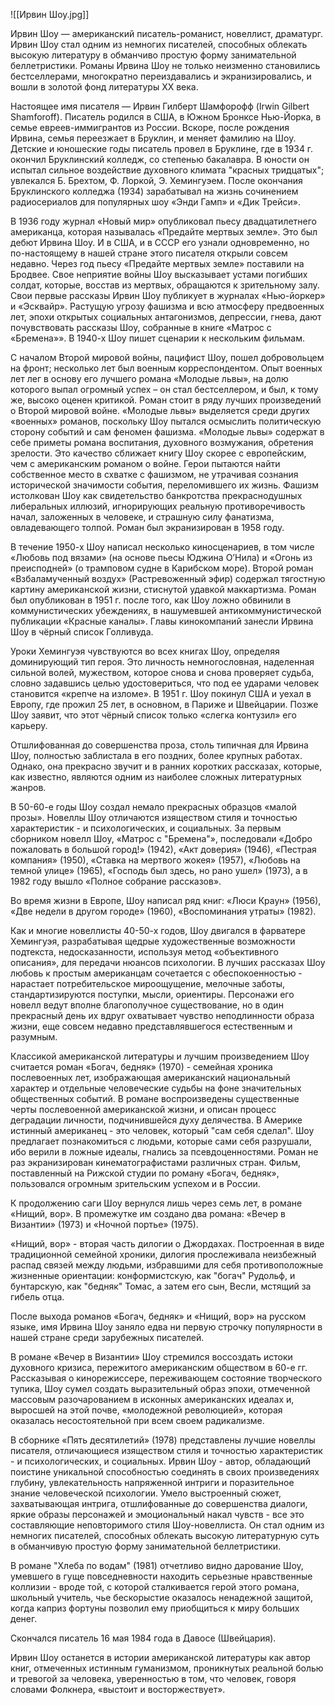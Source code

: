 ![[Ирвин Шоу.jpg]]

Ирвин Шоу — американский писатель-романист, новеллист, драматург. Ирвин Шоу стал одним из немногих писателей, способных облекать высокую литературу в обманчиво простую форму занимательной беллетристики. Романы Ирвина Шоу не только неизменно становились бестселлерами, многократно переиздавались и экранизировались, и вошли в золотой фонд литературы ХХ века.

Настоящее имя писателя — Ирвин Гилберт Шамфорофф (Irwin Gilbert Shamforoff). Писатель родился в США, в Южном Бронксе Нью-Йорка, в семье евреев-иммигрантов из России. Вскоре, после рождения Ирвина, семья переезжает в Бруклин, и меняет фамилию на Шоу. Детские и юношеские годы писатель провел в Бруклине, где в 1934 г. окончил Бруклинский колледж, со степенью бакалавра. В юности он испытал сильное воздействие духовного климата "красных тридцатых"; увлекался Б. Брехтом, Ф. Лоркой, Э. Хемингуэем. После окончания Бруклинского колледжа (1934) зарабатывал на жизнь сочинением радиосериалов для популярных шоу «Энди Гамп» и «Дик Трейси».

В 1936 году журнал «Новый мир» опубликовал пьесу двадцатилетнего американца, которая называлась «Предайте мертвых земле». Это был дебют Ирвина Шоу. И в США, и в СССР его узнали одновременно, но по-настоящему в нашей стране этого писателя открыли совсем недавно. Через год пьесу «Предайте мертвых земле» поставили на Бродвее. Свое неприятие войны Шоу высказывает устами погибших солдат, которые, восстав из мертвых, обращаются к зрительному залу. Свои первые рассказы Ирвин Шоу публикует в журналах «Нью-йоркер» и «Эсквайр». Растущую угрозу фашизма и всю атмосферу предвоенных лет, эпохи открытых социальных антагонизмов, депрессии, гнева, дают почувствовать рассказы Шоу, собранные в книге «Матрос с «Бремена»». В 1940-х Шоу пишет сценарии к нескольким фильмам.

С началом Второй мировой войны, пацифист Шоу, пошел добровольцем на фронт; несколько лет был военным корреспондентом. Опыт военных лет лег в основу его лучшего романа «Молодые львы», на долю которого выпал огромный успех – он стал бестселлером, и был, к тому же, высоко оценен критикой. Роман стоит в ряду лучших произведений о Второй мировой войне. «Молодые львы» выделяется среди других «военных» романов, поскольку Шоу пытался осмыслить политическую сторону событий и сам феномен фашизма. «Молодые львы» содержат в себе приметы романа воспитания, духовного возмужания, обретения зрелости. Это качество сближает книгу Шоу скорее с европейским, чем с американским романом о войне. Герои пытаются найти собственное место в схватке с фашизмом, не утрачивая сознания исторической значимости события, переломившего их жизнь. Фашизм истолкован Шоу как свидетельство банкротства прекраснодушных либеральных иллюзий, игнорирующих реальную противоречивость начал, заложенных в человеке, и страшную силу фанатизма, овладевающего толпой. Роман был экранизирован в 1958 году.

В течение 1950-х Шоу написал несколько киносценариев, в том числе «Любовь под вязами» (на основе пьесы Юджина О’Нила) и «Огонь из преисподней» (о трамповом судне в Карибском море). Второй роман «Взбаламученный воздух» (Растревоженный эфир) содержал тягостную картину американской жизни, стиснутой удавкой маккартизма. Роман был опубликован в 1951 г. после того, как Шоу ложно обвинили в коммунистических убеждениях, в нашумевшей антикоммунистической публикации «Красные каналы». Главы кинокомпаний занесли Ирвина Шоу в чёрный список Голливуда.

Уроки Хемингуэя чувствуются во всех книгах Шоу, определяя доминирующий тип героя. Это личность немногословная, наделенная сильной волей, мужеством, которое снова и снова проверяет судьба, словно задавшись целью удостовериться, что под ее ударами человек становится «крепче на изломе». В 1951 г. Шоу покинул США и уехал в Европу, где прожил 25 лет, в основном, в Париже и Швейцарии. Позже Шоу заявит, что этот чёрный список только «слегка контузил» его карьеру.

Отшлифованная до совершенства проза, столь типичная для Ирвина Шоу, полностью заблистала в его поздних, более крупных работах. Однако, она прекрасно звучит и в ранних коротких рассказах, которые, как известно, являются одним из наиболее сложных литературных жанров.

В 50-60-е годы Шоу создал немало прекрасных образцов «малой прозы». Новеллы Шоу отличаются изяществом стиля и точностью характеристик - и психологических, и социальных. За первым сборником новелл Шоу, «Матрос с "Бремена"», последовали «Добро пожаловать в большой город!» (1942), «Акт доверия» (1946), «Пестрая компания» (1950), «Ставка на мертвого жокея» (1957), «Любовь на темной улице» (1965), «Господь был здесь, но рано ушел» (1973), а в 1982 году вышло «Полное собрание рассказов».

Во время жизни в Европе, Шоу написал ряд книг: «Люси Краун» (1956), «Две недели в другом городе» (1960), «Воспоминания утраты» (1982).

Как и многие новеллисты 40-50-х годов, Шоу двигался в фарватере Хемингуэя, разрабатывая щедрые художественные возможности подтекста, недосказанности, используя метод «объективного описания», для передачи нюансов психологии. В лучших рассказах Шоу любовь к простым американцам сочетается с обеспокоенностью - нарастает потребительское мироощущение, мелочные заботы, стандартизируются поступки, мысли, ориентиры. Персонажи его новелл ведут вполне благополучное существование, но в один прекрасный день их вдруг охватывает чувство неподлинности образа жизни, еще совсем недавно представлявшегося естественным и разумным.

Классикой американской литературы и лучшим произведением Шоу считается роман «Богач, бедняк» (1970) - семейная хроника послевоенных лет, изображающая американский национальный характер и отдельные человеческие судьбы на фоне значительных общественных событий. В романе воспроизведены существенные черты послевоенной американской жизни, и описан процесс деградации личности, подчинившейся духу делячества. В Америке истинный американец - это человек, который "сам себя сделал". Шоу предлагает познакомиться с людьми, которые сами себя разрушали, ибо верили в ложные идеалы, гнались за псевдоценностями. Роман не раз экранизирован кинематографистами различных стран. Фильм, поставленный на Рижской студии по роману «Богач, бедняк», пользовался огромным зрительским успехом и в России.

К продолжению саги Шоу вернулся лишь через семь лет, в романе «Нищий, вор». В промежутке им создано два романа: «Вечер в Византии» (1973) и «Ночной портье» (1975).

«Нищий, вор» - вторая часть дилогии о Джордахах. Построенная в виде традиционной семейной хроники, дилогия прослеживала неизбежный распад связей между людьми, избравшими для себя противоположные жизненные ориентации: конформистскую, как "богач" Рудольф, и бунтарскую, как "бедняк" Томас, а затем его сын, Весли, мстящий за гибель отца.

После выхода романов «Богач, бедняк» и «Нищий, вор» на русском языке, имя Ирвина Шоу заняло едва ни первую строчку популярности в нашей стране среди зарубежных писателей.

В романе «Вечер в Византии» Шоу стремился воссоздать истоки духовного кризиса, пережитого американским обществом в 60-е гг. Рассказывая о кинорежиссере, переживающем состояние творческого тупика, Шоу сумел создать выразительный образ эпохи, отмеченной массовым разочарованием в исконных американских идеалах и, выросшей на этой почве, «молодежной революцией», которая оказалась несостоятельной при всем своем радикализме.

В сборнике «Пять десятилетий» (1978) представлены лучшие новеллы писателя, отличающиеся изяществом стиля и точностью характеристик - и психологических, и социальных. Ирвин Шоу - автор, обладающий поистине уникальной способностью соединять в своих произведениях глубину, увлекательность напряженной интриги и поразительное знание человеческой психологии. Умело выстроенный сюжет, захватывающая интрига, отшлифованные до совершенства диалоги, яркие образы персонажей и эмоциональный накал чувств - все это составляющие неповторимого стиля Шоу-новеллиста. Он стал одним из немногих писателей, способных облекать высокую литературную суть в обманчивую простую форму занимательной беллетристики.

В романе "Хлеба по водам" (1981) отчетливо видно дарование Шоу, умевшего в гуще повседневности находить серьезные нравственные коллизии - вроде той, с которой сталкивается герой этого романа, школьный учитель, чье бескорыстие оказалось ненадежной защитой, когда каприз фортуны позволил ему приобщиться к миру больших денег.

Скончался писатель 16 мая 1984 года в Давосе (Швейцария).

Ирвин Шоу останется в истории американской литературы как автор книг, отмеченных истинным гуманизмом, проникнутых реальной болью и тревогой за человека, уверенностью в том, что человек, говоря словами Фолкнера, «выстоит и восторжествует».